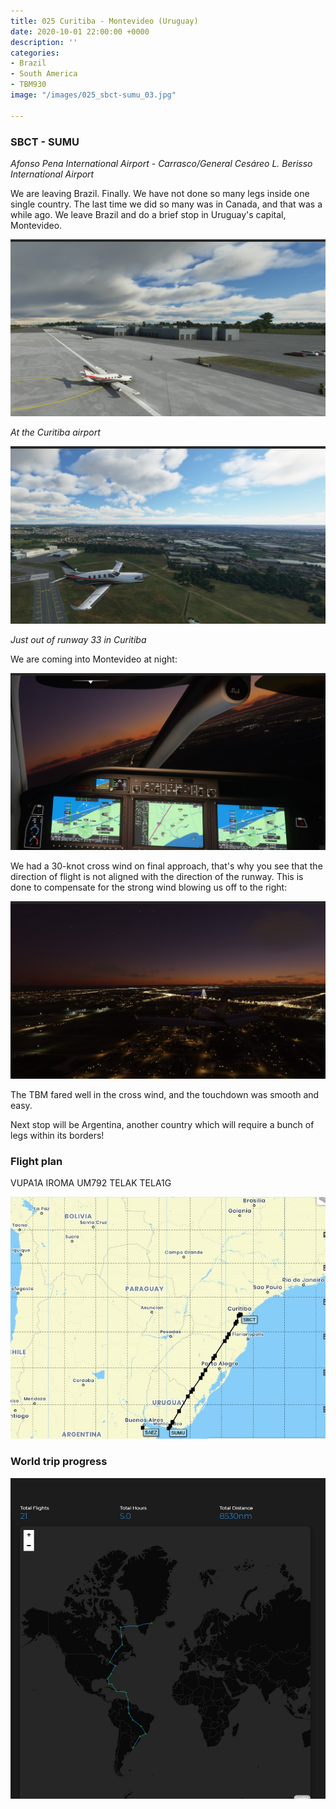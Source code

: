 ```yaml
---
title: 025 Curitiba - Montevideo (Uruguay)
date: 2020-10-01 22:00:00 +0000
description: ''
categories:
- Brazil
- South America
- TBM930
image: "/images/025_sbct-sumu_03.jpg"

---
```

### SBCT - SUMU

_Afonso Pena International Airport - Carrasco/General Cesáreo L. Berisso International Airport_

We are leaving Brazil. Finally. We have not done so many legs inside one single country. The last time we did so many was in Canada, and that was a while ago. We leave Brazil and do a brief stop in Uruguay's capital, Montevideo.

![](/images/025_sbct-sumu_01.jpg)

_At the Curitiba airport_

![](/images/025_sbct-sumu_02.jpg)

_Just out of runway 33 in Curitiba_

We are coming into Montevideo at night:

![](/images/025_sbct-sumu_04.jpg)

We had a 30-knot cross wind on final approach, that's why you see that the direction of flight is not aligned with the direction of the runway. This is done to compensate for the strong wind blowing us off to the right:

![](/images/025_sbct-sumu_05.jpg)

The TBM fared well in the cross wind, and the touchdown was smooth and easy.

Next stop will be Argentina, another country which will require a bunch of legs within its borders!

### Flight plan

VUPA1A IROMA UM792 TELAK TELA1G

![](/images/capture.JPG)

### World trip progress

![](/images/025_sbct-sumu_06.jpg)